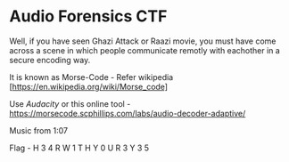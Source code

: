 # Audio Forensics CTF

Well, if you have seen Ghazi Attack or Raazi movie, you must have come across a scene in which people communicate remotly with eachother in a  secure encoding way.

It is known as Morse-Code - Refer wikipedia [https://en.wikipedia.org/wiki/Morse_code]

Use *Audacity* or this online tool - https://morsecode.scphillips.com/labs/audio-decoder-adaptive/


Music from 1:07


Flag - H 3 4 R W 1 T H Y 0 U R 3 Y 3 5
